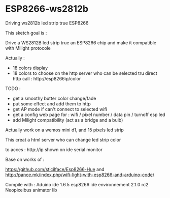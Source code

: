 # ESP8266-ws2812b
Driving ws2812b led strip true ESP8266


This sketch goal is : 

Drive a WS2812B led strip true an ESP8266 chip and make it compatible with Milight protocole

Actually : 

- 18 colors display
- 18 colors to choose on the http server who can be selected tru direct http call : http://esp8266ip/color


TODO : 

- get a smoothy butter color change/fade
- put some effect and add them to http
- get AP mode if can't connect to selected wifi
- get a config web page for : wifi / pixel number / data pin / turnoff esp led
- add Milight compatibility (act as a bridge and a bulb)

Actually work on a wemos mini d1, and 15 pixels led strip

This creat a html server who can change led strip color 

to acces  : http://ip shown on ide serial monitor

Base on works of : 

https://github.com/sticilface/Esp8266-Hue
and
http://pance.mk/index.php/wifi-light-with-esp8266-and-arduino-code/

Compile with : 
Aduino ide 1.6.5
esp8266 ide environnement 2.1.0 rc2
Neopixelbus animator lib
